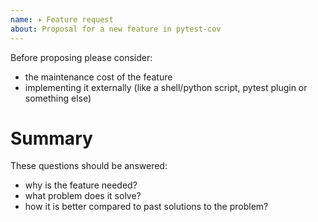 ```yaml
---
name: ✈ Feature request
about: Proposal for a new feature in pytest-cov
---
```


Before proposing please consider:

* the maintenance cost of the feature
* implementing it externally (like a shell/python script,
  pytest plugin or something else)

# Summary

These questions should be answered:

* why is the feature needed?
* what problem does it solve?
* how it is better compared to past solutions to the problem?
